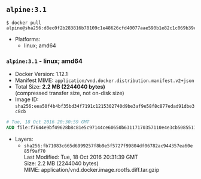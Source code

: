 ## `alpine:3.1`

```console
$ docker pull alpine@sha256:d8ec0f2b283816b78109c1e48626cfd40077aae590b1e82c1c069b39e9a10cbf
```

-	Platforms:
	-	linux; amd64

### `alpine:3.1` - linux; amd64

-	Docker Version: 1.12.1
-	Manifest MIME: `application/vnd.docker.distribution.manifest.v2+json`
-	Total Size: **2.2 MB (2244040 bytes)**  
	(compressed transfer size, not on-disk size)
-	Image ID: `sha256:eea50f4b4bf35bd34f7191c1215302740d9be3af9e58f8c877edad91dbe3c8cb`

```dockerfile
# Tue, 18 Oct 2016 20:30:59 GMT
ADD file:f7644e9bf49628b8c81e5c97144ce60650b63117170357110e4e3cb50855117e in / 
```

-	Layers:
	-	`sha256:fb71083c665d6999257f8b9e5f5727f99804df06782ac944357ea60e85f9af70`  
		Last Modified: Tue, 18 Oct 2016 20:31:39 GMT  
		Size: 2.2 MB (2244040 bytes)  
		MIME: application/vnd.docker.image.rootfs.diff.tar.gzip
